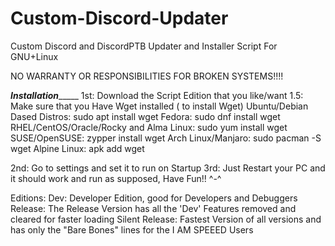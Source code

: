 # Custom-Discord-Updater
Custom Discord and DiscordPTB Updater and Installer Script For GNU+Linux

NO WARRANTY OR RESPONSIBILITIES FOR BROKEN SYSTEMS!!!!

___________________________Installation________________________________
1st: Download the Script Edition that you like/want
  1.5: Make sure that you Have Wget installed ( to install Wget)
  Ubuntu/Debian Dased Distros: sudo apt install wget
  Fedora: sudo dnf install wget
  RHEL/CentOS/Oracle/Rocky and Alma Linux: sudo yum install wget
  SUSE/OpenSUSE: zypper install wget
  Arch Linux/Manjaro: sudo pacman -S wget
  Alpine Linux: apk add wget

2nd: Go to settings and set it to run on Startup
3rd: Just Restart your PC and it should work and run as supposed, Have Fun!! ^-^




Editions:
  Dev: Developer Edition, good for Developers and Debuggers
  Release: The Release Version has all the 'Dev' Features removed and cleared for faster loading
  Silent Release: Fastest Version of all versions and has only the "Bare Bones" lines for the I AM SPEEED Users

